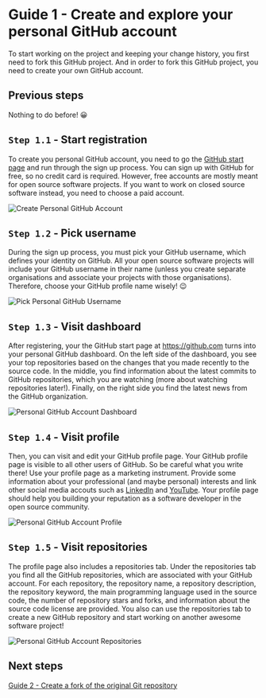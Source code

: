# Guide 1 - Create and explore your personal GitHub account

To start working on the project and keeping your change history, you first need to fork this GitHub project. And in order to fork this GitHub project, you need to create your own GitHub account.

## Previous steps

Nothing to do before! 😀

## ``Step 1.1`` - Start registration

To create you personal GitHub account, you need to go the [GitHub start page](http://github.com) and run through the sign up process. You can sign up with GitHub for free, so no credit card is required. However, free accounts are mostly meant for open source software projects. If you want to work on closed source software instead, you need to choose a paid account.

![Create Personal GitHub Account](Create_Personal_GitHub_Account.png)

## ``Step 1.2`` - Pick username

During the sign up process, you must pick your GitHub username, which defines your identity on GitHub. All your open source software projects will include your GitHub username in their name (unless you create separate organisations and associate your projects with those organisations). Therefore, choose your GitHub profile name wisely! 😉

![Pick Personal GitHub Username](Pick_Personal_GitHub_Username.png)

## ``Step 1.3`` - Visit dashboard

After registering, your the GitHub start page at https://github.com turns into your personal GitHub dashboard. On the left side of the dashboard, you see your top repositories based on the changes that you made recently to the source code. In the middle, you find information about the latest commits to GitHub repositories, which you are watching (more about watching repositories later!). Finally, on the right side you find the latest news from the GitHub organization.

![Personal GitHub Account Dashboard](./Personal_GitHub_Account_Dashboard.png)

## ``Step 1.4`` - Visit profile

Then, you can visit and edit your GitHub profile page. Your GitHub profile page is visible to all other users of GitHub. So be careful what you write there! Use your profile page as a marketing instrument. Provide some information about your professional (and maybe personal) interests and link other social media accouts such as [LinkedIn](https://linkedin.com) and [YouTube](https://youtube.com). Your profile page should help you building your reputation as a software developer in the open source community.

![Personal GitHub Account Profile](./Personal_GitHub_Account_Profile.png)

## ``Step 1.5`` - Visit repositories

The profile page also includes a repositories tab. Under the repositories tab you find all the GitHub repositories, which are associated with your GitHub account. For each repository, the repository name, a repository description, the repository keyword, the main programming language used in the source code, the number of repository stars and forks, and information about the source code license are provided. You also can use the repositories tab to create a new GitHub repository and start working on another awesome software project!

![Personal GitHub Account Repositories](./Personal_GitHub_Account_Repositories.png)

## Next steps

[Guide 2 - Create a fork of the original Git repository](../1_Fork/README.md)
